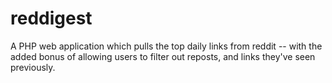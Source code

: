 # reddigest
A PHP web application which pulls the top daily links from reddit -- with the added bonus of allowing users to filter out reposts, and links they've seen previously.
